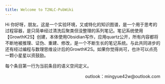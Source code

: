 ```yaml
---
title: Welcome to T2NLC-PubWiki
---
```


Hi 你好呀，朋友。这是一个实验环境，又或特化的知识图谱，是一个用于思考的过程容器，是只简单经过清洗后聚类但没整理的系列笔记。笔记系统使用【GrowthK2S】创建，本体使用Obsidian写作，应用quartz公开，所有内容都将不断地被推理、证伪、重建、修改，是一个不断生长的笔记系统。与此共同进步的还有经过编程与数理思维设计后的GrowthK2S。如果你觉得尚可，也许可以点亮一颗小星星以资鼓励。

每个条目第一行为当前条目的语义空间定义。

<p align="right">outlook：mingyue42w@outlook.com</p>